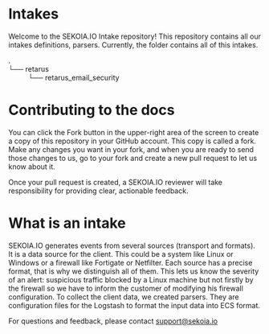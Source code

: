 # Intakes

Welcome to the SEKOIA.IO Intake repository! This repository contains all our intakes definitions, parsers.
Currently, the folder contains all of this intakes.

.   
└── retarus  
          └──  retarus_email_security

# Contributing to the docs

You can click the Fork button in the upper-right area of the screen to create a copy of this repository in your GitHub account. This copy is called a fork. Make any changes you want in your fork, and when you are ready to send those changes to us, go to your fork and create a new pull request to let us know about it.

Once your pull request is created, a SEKOIA.IO reviewer will take responsibility for providing clear, actionable feedback.


# What is an intake

SEKOIA.IO generates events from several sources (transport and formats). It is a data source for the client. This could be a system like Linux or Windows or a firewall like Fortigate or Netfilter. Each source has a precise format, that is why we distinguish all of them. This lets us know the severity of an alert: suspicious traffic blocked by a Linux machine but not firstly by the firewall so we have to inform the customer of modifying his firewall configuration. To collect the client data, we created parsers. They are configuration files for the Logstash to format the input data into ECS format.

For questions and feedback, please contact support@sekoia.io 
	